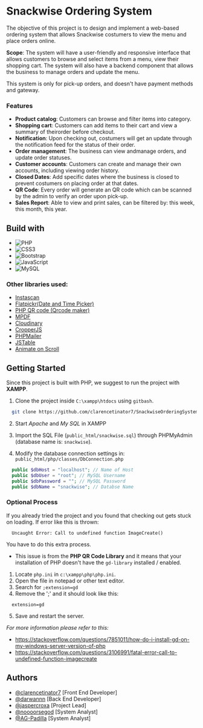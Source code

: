 
# Snackwise Ordering System

The objective of this project is to design and implement a web-based ordering system
that allows Snackwise costumers to view the menu and place orders online.

**Scope**: The system will have a user-friendly and responsive interface that allows customers to browse and 
select items from a menu, view their shopping cart. The system will also have a backend 
component that allows the business to manage orders and update the menu.

 This system is only for pick-up orders, and doesn't have payment methods and gateway.

### Features

- **Product catalog**: Customers can browse and filter items into category.
- **Shopping cart**: Customers can add items to their cart and view a summary of theirorder before checkout.
- **Notification**: Upon checking out, costumers will get an update through the notification feed for the status of their order.
- **Order management**: The business can view andmanage orders, and update order statuses.
- **Customer accounts**: Customers can create and manage their own accounts, including viewing order history.
- **Closed Dates**: Add specific dates where the business is closed to prevent costumers on placing order at that dates.
- **QR Code**: Every order will generate an QR code which can be scanned by the admin to verify an order upon pick-up.
- **Sales Report**: Able to view and print sales, can be filtered by: this week, this month, this year.

## Build with

- ![PHP](https://img.shields.io/badge/php-%23777BB4.svg?style=for-the-badge&logo=php&logoColor=white)
- ![CSS3](https://img.shields.io/badge/css3-%231572B6.svg?style=for-the-badge&logo=css3&logoColor=white)
- ![Bootstrap](https://img.shields.io/badge/bootstrap-%23563D7C.svg?style=for-the-badge&logo=bootstrap&logoColor=white)
- ![JavaScript](https://img.shields.io/badge/javascript-%23323330.svg?style=for-the-badge&logo=javascript&logoColor=%23F7DF1E)
- ![MySQL](https://img.shields.io/badge/mysql-%2300f.svg?style=for-the-badge&logo=mysql&logoColor=white)

### Other libraries used:

- [Instascan](https://github.com/schmich/instascan)
- [Flatpickr(Date and Time Picker)](https://github.com/flatpickr/flatpickr)
- [PHP QR code (Qrcode maker)](https://phpqrcode.sourceforge.net/)
- [MPDF](https://github.com/mpdf/mpdf/)
- [Cloudinary](https://github.com/cloudinary/cloudinary_php/)
- [CropperJS](https://github.com/fengyuanchen/cropperjs/)
- [PHPMailer](https://github.com/PHPMailer/PHPMailer/)
- [JSTable](https://github.com/jstable/JSTable)
- [Animate on Scroll](https://github.com/michalsnik/aos)

## Getting Started

Since this project is built with PHP, we suggest to run the project with **XAMPP**.

1. Clone the project inside `C:\xampp\htdocs` using `gitbash`.

```bash
  git clone https://github.com/clarencetinator7/SnackwiseOrderingSystem
```

2. Start *Apache* and *My SQL* in XAMPP

3. Import the SQL File (`public_html/snackwise.sql`) through PHPMyAdmin (database name is: `snackwise`).

4. Modify the database connection settings in: `public_html/php/classes/DbConnection.php`

```php
  public $dbHost = "localhost"; // Name of Host
  public $dbUser = "root"; // MySQL Username
  public $dbPassword = ""; // MySQL Password
  public $dbName = "snackwise"; // Databse Name
```

### Optional Process

If you already tried the project and you found that checking out gets stuck on loading. If error like this is thrown: 
```
  Uncaught Error: Call to undefined function ImageCreate()
```
You have to do this extra process.
- This issue is from the **PHP QR Code Library** and it means that your installation of PHP doesn't have the `gd-library` installed / enabled.

1. Locate `php.ini` in `c:\xampp\php\php.ini`.
2. Open the file in notepad or other text editor.
3. Search for `;extension=gd`
4. Remove the ';' and it should look like this:
```
  extension=gd
```
5. Save and restart the server.

*For more information please refer to this:*

- https://stackoverflow.com/questions/7851011/how-do-i-install-gd-on-my-windows-server-version-of-php
- https://stackoverflow.com/questions/3106991/fatal-error-call-to-undefined-function-imagecreate

## Authors

- [@clarencetinator7](https://github.com/clarencetinator7) [Front End Developer]
- [@darwannn](https://github.com/darwannn) [Back End Developer]
- [@jaspercroxa](https://www.instagram.com/jaspercroxas/) [Project Lead]
- [@noooorsegod](https://github.com/noooorsegod) [System Analyst]
- [@AG-Padilla](https://github.com/AG-Padilla) [System Analyst]

